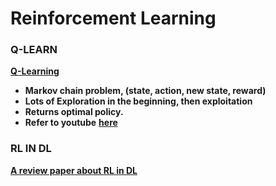 # Reinforcement Learning

### **Q-LEARN**

[**Q-Learning**](https://www.youtube.com/watch?v=9m_6q_KECTk)

* **Markov chain problem, \(state, action, new state, reward\)**
* **Lots of Exploration in the beginning, then exploitation** 
* **Returns optimal policy.**
* **Refer to youtube** [**here**](https://www.youtube.com/watch?v=9m_6q_KECTk)

### **RL IN DL**

[**A review paper about RL in DL**](https://arxiv.org/pdf/1701.07274.pdf)  


